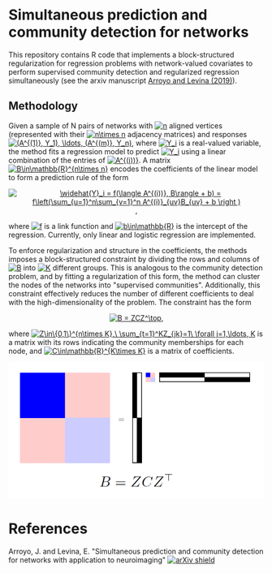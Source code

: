 # Simultaneous prediction and community detection for networks 

This repository contains R code that implements a block-structured regularization for regression problems with network-valued covariates to perform supervised community detection and regularized regression simultaneously (see the arxiv manuscript [Arroyo and Levina (2019)](https://arxiv.org/abs/2002.01645)).

## Methodology

Given a sample of N pairs of networks with <a href="https://www.codecogs.com/eqnedit.php?latex=n" target="_blank"><img src="https://latex.codecogs.com/gif.latex?n" title="n" /></a> aligned vertices (represented with their <a href="https://www.codecogs.com/eqnedit.php?latex=n\times&space;n" target="_blank"><img src="https://latex.codecogs.com/gif.latex?n\times&space;n" title="n\times n" /></a> adjacency matrices) and responses <a href="https://www.codecogs.com/eqnedit.php?latex=(A^{(1)},&space;Y_1),&space;\ldots,&space;(A^{(m)},&space;Y_n)" target="_blank"><img src="https://latex.codecogs.com/gif.latex?(A^{(1)},&space;Y_1),&space;\ldots,&space;(A^{(m)},&space;Y_n)" title="(A^{(1)}, Y_1), \ldots, (A^{(m)}, Y_n)" /></a>, where <a href="https://www.codecogs.com/eqnedit.php?latex=Y_i" target="_blank"><img src="https://latex.codecogs.com/gif.latex?Y_i" title="Y_i" /></a> is a real-valued variable, the method fits a regression model to predict <a href="https://www.codecogs.com/eqnedit.php?latex=Y_i" target="_blank"><img src="https://latex.codecogs.com/gif.latex?Y_i" title="Y_i" /></a> using a linear combination of the entries of <a href="https://www.codecogs.com/eqnedit.php?latex=A^{(i))}" target="_blank"><img src="https://latex.codecogs.com/gif.latex?A^{(i))}" title="A^{(i))}" /></a>. A matrix <a href="https://www.codecogs.com/eqnedit.php?latex=B\in\mathbb{R}^{n\times&space;n}" target="_blank"><img src="https://latex.codecogs.com/gif.latex?B\in\mathbb{R}^{n\times&space;n}" title="B\in\mathbb{R}^{n\times n}" /></a> encodes the coefficients of the linear model to form a prediction rule of the form
<p style="text-align: center;"><a href="https://www.codecogs.com/eqnedit.php?latex=\widehat{Y}_i&space;=&space;f(\langle&space;A^{(i))},&space;B\rangle&space;&plus;&space;b)&space;=&space;f\left(\sum_{u=1}^n\sum_{v=1}^n&space;A^{(i)}_{uv}B_{uv}&space;&plus;&space;b&space;\right&space;)" target="_blank"><img src="https://latex.codecogs.com/gif.latex?\widehat{Y}_i&space;=&space;f(\langle&space;A^{(i))},&space;B\rangle&space;&plus;&space;b)&space;=&space;f\left(\sum_{u=1}^n\sum_{v=1}^n&space;A^{(i)}_{uv}B_{uv}&space;&plus;&space;b&space;\right&space;)" title="\widehat{Y}_i = f(\langle A^{(i))}, B\rangle + b) = f\left(\sum_{u=1}^n\sum_{v=1}^n A^{(i)}_{uv}B_{uv} + b \right )" /></a>,</p>
where <a href="https://www.codecogs.com/eqnedit.php?latex=f" target="_blank"><img src="https://latex.codecogs.com/gif.latex?f" title="f" /></a> is a link function and <a href="https://www.codecogs.com/eqnedit.php?latex=b\in\mathbb{R}" target="_blank"><img src="https://latex.codecogs.com/gif.latex?b\in\mathbb{R}" title="b\in\mathbb{R}" /></a> is the intercept of the regression. Currently, only linear and logistic regression are implemented.

To enforce regularization and structure in the coefficients, the methods imposes a block-structured constraint by dividing the rows and columns of <a href="https://www.codecogs.com/eqnedit.php?latex=B" target="_blank"><img src="https://latex.codecogs.com/gif.latex?B" title="B" /></a> into <a href="https://www.codecogs.com/eqnedit.php?latex=K" target="_blank"><img src="https://latex.codecogs.com/gif.latex?K" title="K" /></a> different groups. This is analogous to the community detection problem, and by fitting a regularization of this form, the method can cluster the nodes of the networks into "supervised communities". Additionally, this constraint effectively reduces the number of different coefficients to deal with the high-dimensionality of the problem. The constraint has the form

<p style="text-align: center;">
<a href="https://www.codecogs.com/eqnedit.php?latex=B&space;=&space;ZCZ^\top" target="_blank"><img src="https://latex.codecogs.com/gif.latex?B&space;=&space;ZCZ^\top" title="B = ZCZ^\top" /></a>,</p>

where <a href="https://www.codecogs.com/eqnedit.php?latex=Z\in\{0,1\}^{n\times&space;K},\&space;\sum_{t=1}^KZ_{jk}=1\&space;\forall&space;j=1,\ldots,&space;K" target="_blank"><img src="https://latex.codecogs.com/gif.latex?Z\in\{0,1\}^{n\times&space;K},\&space;\sum_{t=1}^KZ_{jk}=1\&space;\forall&space;j=1,\ldots,&space;K" title="Z\in\{0,1\}^{n\times K},\ \sum_{t=1}^KZ_{jk}=1\ \forall j=1,\ldots, K" /></a> is a matrix with its rows indicating the community memberships for each node, and <a href="https://www.codecogs.com/eqnedit.php?latex=C\in\mathbb{R}^{K\times&space;K}" target="_blank"><img src="https://latex.codecogs.com/gif.latex?C\in\mathbb{R}^{K\times&space;K}" title="C\in\mathbb{R}^{K\times K}" /></a> is a matrix of coefficients.

![supervised_community_detection](https://raw.githubusercontent.com/jesusdaniel/glmblock/master/img/B-ZCZT.png)


# References

Arroyo, J. and Levina, E. "Simultaneous prediction and community detection for networks with application to neuroimaging" [![arXiv shield](https://img.shields.io/badge/arXiv-2002.01645-red.svg?style=flat)](https://arxiv.org/abs/2002.01645)








